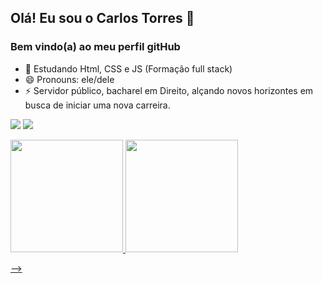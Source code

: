 ## Olá! Eu sou o Carlos Torres 👋
### Bem vindo(a) ao meu perfil gitHub

- 🌱 Estudando Html, CSS e JS (Formação full stack)
- 😄 Pronouns: ele/dele
- ⚡ Servidor público, bacharel em Direito, alçando novos horizontes em busca de iniciar uma nova carreira.

<a href = "carloseltorres1995@gmail.com"><img loading="lazy" src="https://img.shields.io/badge/Gmail-D14836?style=for-the-badge&logo=gmail&logoColor=white" target="_blank"></a>
<a href="https://instagram.com/carloseltorres" target="_blank"><img loading="lazy" src="https://img.shields.io/badge/-Instagram-%23E4405F?style=for-the-badge&logo=instagram&logoColor=white" target="_blank"></a>

<div>
<a href="https://github.com/Cltorres01">
<img loading="lazy" height="180em" src="https://github-readme-stats.vercel.app/api/top-langs/?username=Cltorres01&layout=compact&langs_count=7&theme=dracula"/>
<img loading="lazy" height="180em" src="https://github-readme-stats.vercel.app/api?username=Cltorres01&show_icons=true&theme=dracula&include_all_commits=true&count_private=true"/>
</div>

-->
